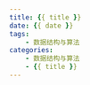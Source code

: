 ```yaml
---
title: {{ title }}
date: {{ date }}  
tags:
    - 数据结构与算法
categories:
    - 数据结构与算法
    - {{ title }}
---
```

